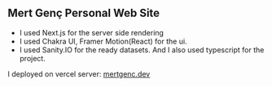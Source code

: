 ## Mert Genç Personal Web Site

-  I used Next.js for the server side rendering
-  I used Chakra UI, Framer Motion(React) for the ui.
-  I used Sanity.IO for the ready datasets. And I also used typescript for the project.

I deployed on vercel server: [mertgenc.dev](https://mertgenc.dev)
